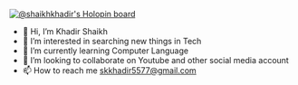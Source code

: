 [![@shaikhkhadir's Holopin board](https://holopin.io/api/user/board?user=shaikhkhadir)](https://holopin.io/@shaikhkhadir)

- 👋 Hi, I’m Khadir Shaikh 
- 👀 I’m interested in searching new things in Tech
- 🌱 I’m currently learning Computer Language 
- 💞️ I’m looking to collaborate on Youtube and other social media account
- 📫 How to reach me skkhadir5577@gmail.com 

<!---
Khadir2000/Khadir2000 is a ✨ special ✨ repository because its `README.md` (this file) appears on your GitHub profile.
You can click the Preview link to take a look at your changes.
--->
